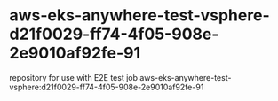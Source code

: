 # aws-eks-anywhere-test-vsphere-d21f0029-ff74-4f05-908e-2e9010af92fe-91
repository for use with E2E test job aws-eks-anywhere-test-vsphere:d21f0029-ff74-4f05-908e-2e9010af92fe-91
